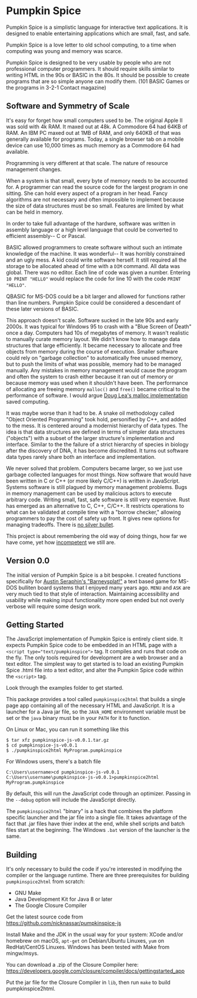 # Pumpkin Spice

Pumpkin Spice is a simplistic language for interactive text
applications. It is designed to enable entertaining applications which
are small, fast, and safe.

Pumpkin Spice is a love letter to old school computing, to a time when
computing was young and memory was scarce.

Pumpkin Spice is designed to be very usable by people who are not
professional computer programmers. It should require skills similar to
writing HTML in the 90s or BASIC in the 80s. It should be possible to
create programs that are so simple anyone can modify them. (101 BASIC
Games or the programs in 3-2-1 Contact magazine)

## Software and Symmetry of Scale

It's easy for forget how small computers used to be.  The original
Apple II was sold with 4k RAM. It maxed out at 48k. A Commodore 64 had
64KB of RAM.  An IBM PC maxed out at 1MB of RAM, and only 640KB of
that was generally available for programs.  Today, a single browser
tab on a mobile device can use 10,000 times as much memory as a
Commodore 64 had available.

Programming is very different at that scale. The nature of resource
management changes.

When a system is that small, every byte of memory needs to be
accounted for.  A programmer can read the source code for the largest
program in one sitting.  She can hold every aspect of a program in her
head. Fancy algorithms are not necessary and often impossible to
implement because the size of data structures must be so small.
Features are limited by what can be held in memory.

In order to take full advantage of the hardwre, software was written
in assembly language or a high level language that could be converted
to efficient assembly-- C or Pascal.

BASIC allowed programmers to create software without such an intimate
knowledge of the machine.  It was wonderful-- It was horribly
constrained and an ugly mess.  A kid could write software herself.  It
still required all the storage to be allocated ahead of time with a
`DIM` command.  All data was global. There was no editor.  Each line
of code was given a number. Entering `10 PRINT "HELLO"` would replace
the code for line 10 with the code `PRINT "HELLO"`.

QBASIC for MS-DOS could be a bit larger and allowed for functions
rather than line numbers. Pumpkin Spice could be considered a
descendant of these later versions of BASIC.

This approach doesn't scale.  Software sucked in the late 90s and
early 2000s. It was typical for Windows 95 to crash with a "Blue
Screen of Death" once a day. Computers had 10s of megabytes of
memory. It wasn't realistic to manually curate memory layout. We
didn't know how to manage data structures that large efficiently.  It
became necessary to allocate and free objects from memory during the
course of execution.  Smaller software could rely on "garbage
collection" to automatically free unused memory, but to push the
limits of what was possible, memory had to be managed manually.  Any
mistakes in memory management would cause the program and often the
system to crash either because it ran out of memory or because memory
was used when it shouldn't have been.  The performance of allocating
are freeing memory `malloc()` and `free()` became critical to the
performance of software. I would argue [Doug Lea's malloc
implementation](https://gee.cs.oswego.edu/dl/html/malloc.html) saved
computing.

It was maybe worse than it had to be.  A snake oil methodology called
"Object Oriented Programming" took hold, personified by C++, and added
to the mess. It is centered around a modernist hierarchy of data
types. The idea is that data structures are defined in terms of
simpler data structures ("objects") with a subset of the larger
structure's implementation and interface.  Similar to the the failure
of a strict hierarchy of species in biology after the discovery of
DNA, it has become discredited.  It turns out software data types
rarely share both an interface and implementation.

We never solved that problem. Computers became larger, so we just use
garbage collected languages for most things.  Now software that would
have been written in C or C++ (or more likely C/C++) is written in
JavaScript.  Systems software is still plagued by memory management
problems.  Bugs in memory management can be used by malicious actors
to execute arbitrary code. Writing small, fast, safe software is still
very expensive.  Rust has emerged as an alternative to C, C++,
C/C++. It restricts operations to what can be validated at compile
time with a "borrow checker," allowing programmers to pay the cost of
safety up front. It gives new options for managing tradeoffs. There is
[no silver bullet](https://en.wikipedia.org/wiki/Fred_Brooks).

This project is about remembering the old way of doing things, how far
we have come, yet how
[incompetent](https://www.cve.org/About/Metrics#PublishedCVERecords)
we still are.

## Version 0.0

The initial version of Pumpkin Spice is a bit bespoke. I created
functions specifically for [Austin Seraphin's
"Barneysplat!"](https://breakintochat.com/blog/2013/05/08/austin-seraphin-creator-of-barneysplat/)
a text based game for MS-DOS bulliten board systems that I enjoyed
many years ago.  `MENU` and `ASK` are very much tied to that style of
interaction.  Maintaining accessibility and usability while making
input functionality more open ended but not overly verbose will
require some design work.

## Getting Started

The JavaScript implementation of Pumpkin Spice is entirely client
side.  It expects Pumpkin Spice code to be embedded in an HTML page
with a `<script type="text/pumpkinspice">` tag. It compiles and runs
that code on the fly. The only tools required for development are a
web browser and a text editor.  The simplest way to get started is to
load an existing Pumpkin Spice .html file into a text editor, and
alter the Pumpkin Spice code within the `<script>` tag.

Look through the examples folder to get started.

This package provides a tool called `pumpkinspice2html` that builds a
single page app containing all of the necessary HTML and
JavaScript. It is a launcher for a Java jar file, so the `JAVA_HOME`
environment variable must be set or the `java` binary must be in your
`PATH` for it to function.

On Linux or Mac, you can run it something like this

```
$ tar xfz pumpkinspice-js-v0.0.1.tar.gz
$ cd pumpkinspice-js-v0.0.1
$ ./pumpkinspice2html MyProgram.pumpkinspice
```

For Windows users, there's a batch file
```
C:\Users\username>cd pumpkinspice-js-v0.0.1
C:\Users\username\pumpkinspice-js-v0.0.1>pumpkinspice2html MyProgram.pumpkinspice
```

By default, this will run the JavaScript code through an optimizer.
Passing in the `--debug` option will include the JavaScript directly.

The `pumpkinspice2html` "binary" is a hack that combines the platform
specific launcher and the jar file into a single file. It takes
advantage of the fact that .jar files have thier index at the end,
while shell scripts and batch files start at the beginning.  The
Windows `.bat` version of the launcher is the same.

## Building

It's only necessary to build the code if you're interested in
modifying the compiler or the language runtime.  There are three
prerequisites for building `pumpkinspice2html` from scratch:

* GNU Make
* Java Development Kit for Java 8 or later
* The Google Closure Compiler

Get the latest source code from
https://github.com/nicknassar/pumpkinspice-js

Install Make and the JDK in the usual way for your system: XCode
and/or homebrew on macOS, `apt-get` on Debian/Ubuntu Linuxes, `yum` on
RedHat/CentOS Linuxes.  Windows has been tested with Make from
mingw/msys.

You can download a .zip of the Closure Compiler here:
https://developers.google.com/closure/compiler/docs/gettingstarted_app

Put the jar file for the Closure Compiler in `lib`, then run `make` to
build pumpkinspice2html.
